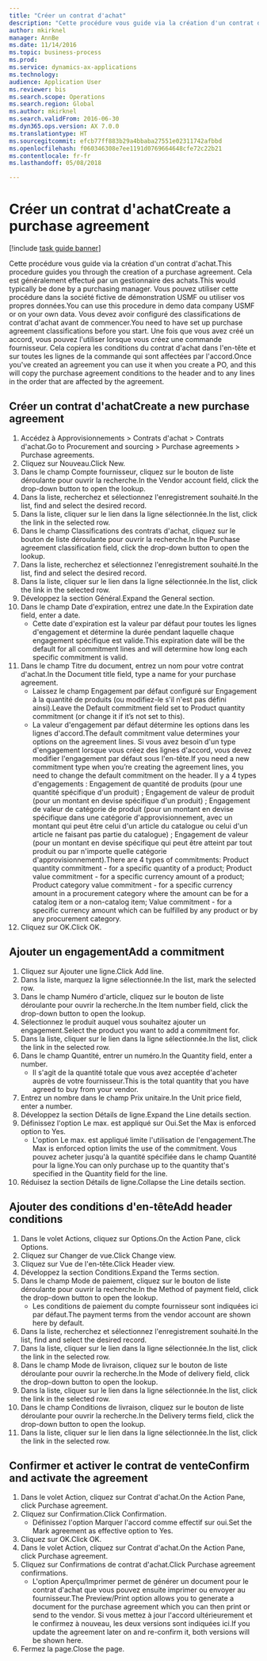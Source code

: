 ```yaml
--- 
title: "Créer un contrat d'achat"
description: "Cette procédure vous guide via la création d'un contrat d'achat."
author: mkirknel
manager: AnnBe
ms.date: 11/14/2016
ms.topic: business-process
ms.prod: 
ms.service: dynamics-ax-applications
ms.technology: 
audience: Application User
ms.reviewer: bis
ms.search.scope: Operations
ms.search.region: Global
ms.author: mkirknel
ms.search.validFrom: 2016-06-30
ms.dyn365.ops.version: AX 7.0.0
ms.translationtype: HT
ms.sourcegitcommit: efcb77ff883b29a4bbaba27551e02311742afbbd
ms.openlocfilehash: f060346308e7ee1191d0769664648cfe72c22b21
ms.contentlocale: fr-fr
ms.lasthandoff: 05/08/2018

---
```

# <a name="create-a-purchase-agreement"></a><span data-ttu-id="3be84-103">Créer un contrat d'achat</span><span class="sxs-lookup"><span data-stu-id="3be84-103">Create a purchase agreement</span></span>

[!include [task guide banner](../../includes/task-guide-banner.md)]

<span data-ttu-id="3be84-104">Cette procédure vous guide via la création d'un contrat d'achat.</span><span class="sxs-lookup"><span data-stu-id="3be84-104">This procedure guides you through the creation of a purchase agreement.</span></span> <span data-ttu-id="3be84-105">Cela est généralement effectué par un gestionnaire des achats.</span><span class="sxs-lookup"><span data-stu-id="3be84-105">This would typically be done by a purchasing manager.</span></span> <span data-ttu-id="3be84-106">Vous pouvez utiliser cette procédure dans la société fictive de démonstration USMF ou utiliser vos propres données.</span><span class="sxs-lookup"><span data-stu-id="3be84-106">You can use this procedure in demo data company USMF or on your own data.</span></span> <span data-ttu-id="3be84-107">Vous devez avoir configuré des classifications de contrat d'achat avant de commencer.</span><span class="sxs-lookup"><span data-stu-id="3be84-107">You need to have set up purchase agreement classifications before you start.</span></span> <span data-ttu-id="3be84-108">Une fois que vous avez créé un accord, vous pouvez l'utiliser lorsque vous créez une commande fournisseur. Cela copiera les conditions du contrat d'achat dans l'en-tête et sur toutes les lignes de la commande qui sont affectées par l'accord.</span><span class="sxs-lookup"><span data-stu-id="3be84-108">Once you've created an agreement you can use it when you create a PO, and this will copy the purchase agreement conditions to the header and to any lines in the order that are affected by the agreement.</span></span>


## <a name="create-a-new-purchase-agreement"></a><span data-ttu-id="3be84-109">Créer un contrat d'achat</span><span class="sxs-lookup"><span data-stu-id="3be84-109">Create a new purchase agreement</span></span>
1. <span data-ttu-id="3be84-110">Accédez à Approvisionnements > Contrats d'achat > Contrats d'achat.</span><span class="sxs-lookup"><span data-stu-id="3be84-110">Go to Procurement and sourcing > Purchase agreements > Purchase agreements.</span></span>
2. <span data-ttu-id="3be84-111">Cliquez sur Nouveau.</span><span class="sxs-lookup"><span data-stu-id="3be84-111">Click New.</span></span>
3. <span data-ttu-id="3be84-112">Dans le champ Compte fournisseur, cliquez sur le bouton de liste déroulante pour ouvrir la recherche.</span><span class="sxs-lookup"><span data-stu-id="3be84-112">In the Vendor account field, click the drop-down button to open the lookup.</span></span>
4. <span data-ttu-id="3be84-113">Dans la liste, recherchez et sélectionnez l'enregistrement souhaité.</span><span class="sxs-lookup"><span data-stu-id="3be84-113">In the list, find and select the desired record.</span></span>
5. <span data-ttu-id="3be84-114">Dans la liste, cliquer sur le lien dans la ligne sélectionnée.</span><span class="sxs-lookup"><span data-stu-id="3be84-114">In the list, click the link in the selected row.</span></span>
6. <span data-ttu-id="3be84-115">Dans le champ Classifications des contrats d'achat, cliquez sur le bouton de liste déroulante pour ouvrir la recherche.</span><span class="sxs-lookup"><span data-stu-id="3be84-115">In the Purchase agreement classification field, click the drop-down button to open the lookup.</span></span>
7. <span data-ttu-id="3be84-116">Dans la liste, recherchez et sélectionnez l'enregistrement souhaité.</span><span class="sxs-lookup"><span data-stu-id="3be84-116">In the list, find and select the desired record.</span></span>
8. <span data-ttu-id="3be84-117">Dans la liste, cliquer sur le lien dans la ligne sélectionnée.</span><span class="sxs-lookup"><span data-stu-id="3be84-117">In the list, click the link in the selected row.</span></span>
9. <span data-ttu-id="3be84-118">Développez la section Général.</span><span class="sxs-lookup"><span data-stu-id="3be84-118">Expand the General section.</span></span>
10. <span data-ttu-id="3be84-119">Dans le champ Date d'expiration, entrez une date.</span><span class="sxs-lookup"><span data-stu-id="3be84-119">In the Expiration date field, enter a date.</span></span>
    * <span data-ttu-id="3be84-120">Cette date d'expiration est la valeur par défaut pour toutes les lignes d'engagement et détermine la durée pendant laquelle chaque engagement spécifique est valide.</span><span class="sxs-lookup"><span data-stu-id="3be84-120">This expiration date will be the default for all commitment lines and will determine how long each specific commitment is valid.</span></span>  
11. <span data-ttu-id="3be84-121">Dans le champ Titre du document, entrez un nom pour votre contrat d'achat.</span><span class="sxs-lookup"><span data-stu-id="3be84-121">In the Document title field, type a name for your purchase agreement.</span></span>
    * <span data-ttu-id="3be84-122">Laissez le champ Engagement par défaut configuré sur Engagement à la quantité de produits (ou modifiez-le s'il n'est pas défini ainsi).</span><span class="sxs-lookup"><span data-stu-id="3be84-122">Leave the Default commitment field set to Product quantity commitment (or change it if it’s not set to this).</span></span>  
    * <span data-ttu-id="3be84-123">La valeur d'engagement par défaut détermine les options dans les lignes d'accord.</span><span class="sxs-lookup"><span data-stu-id="3be84-123">The default commitment value determines your options on the agreement lines.</span></span> <span data-ttu-id="3be84-124">Si vous avez besoin d'un type d'engagement lorsque vous créez des lignes d'accord, vous devez modifier l'engagement par défaut sous l'en-tête.</span><span class="sxs-lookup"><span data-stu-id="3be84-124">If you need a new commitment type when you’re creating the agreement lines, you need to change the default commitment on the header.</span></span>  <span data-ttu-id="3be84-125">Il y a 4 types d'engagements : Engagement de quantité de produits (pour une quantité spécifique d'un produit) ; Engagement de valeur de produit (pour un montant en devise spécifique d'un produit) ; Engagement de valeur de catégorie de produit (pour un montant en devise spécifique dans une catégorie d'approvisionnement, avec un montant qui peut être celui d'un article du catalogue ou celui d'un article ne faisant pas partie du catalogue) ; Engagement de valeur (pour un montant en devise spécifique qui peut être atteint par tout produit ou par n'importe quelle catégorie d'approvisionnement).</span><span class="sxs-lookup"><span data-stu-id="3be84-125">There are 4 types of commitments: Product quantity commitment - for a specific quantity of a product; Product value commitment - for a specific currency amount of a product; Product category value commitment - for a specific currency amount in a procurement category where the amount can be for a catalog item or a non-catalog item; Value commitment - for a specific currency amount which can be fulfilled by any product or by any procurement category.</span></span>  
12. <span data-ttu-id="3be84-126">Cliquez sur OK.</span><span class="sxs-lookup"><span data-stu-id="3be84-126">Click OK.</span></span>

## <a name="add-a-commitment"></a><span data-ttu-id="3be84-127">Ajouter un engagement</span><span class="sxs-lookup"><span data-stu-id="3be84-127">Add a commitment</span></span>
1. <span data-ttu-id="3be84-128">Cliquez sur Ajouter une ligne.</span><span class="sxs-lookup"><span data-stu-id="3be84-128">Click Add line.</span></span>
2. <span data-ttu-id="3be84-129">Dans la liste, marquez la ligne sélectionnée.</span><span class="sxs-lookup"><span data-stu-id="3be84-129">In the list, mark the selected row.</span></span>
3. <span data-ttu-id="3be84-130">Dans le champ Numéro d'article, cliquez sur le bouton de liste déroulante pour ouvrir la recherche.</span><span class="sxs-lookup"><span data-stu-id="3be84-130">In the Item number field, click the drop-down button to open the lookup.</span></span>
4. <span data-ttu-id="3be84-131">Sélectionnez le produit auquel vous souhaitez ajouter un engagement.</span><span class="sxs-lookup"><span data-stu-id="3be84-131">Select the product you want to add a commitment for.</span></span>
5. <span data-ttu-id="3be84-132">Dans la liste, cliquer sur le lien dans la ligne sélectionnée.</span><span class="sxs-lookup"><span data-stu-id="3be84-132">In the list, click the link in the selected row.</span></span>
6. <span data-ttu-id="3be84-133">Dans le champ Quantité, entrer un numéro.</span><span class="sxs-lookup"><span data-stu-id="3be84-133">In the Quantity field, enter a number.</span></span>
    * <span data-ttu-id="3be84-134">Il s'agit de la quantité totale que vous avez acceptée d'acheter auprès de votre fournisseur.</span><span class="sxs-lookup"><span data-stu-id="3be84-134">This is the total quantity that you have agreed to buy from your vendor.</span></span>  
7. <span data-ttu-id="3be84-135">Entrez un nombre dans le champ Prix unitaire.</span><span class="sxs-lookup"><span data-stu-id="3be84-135">In the Unit price field, enter a number.</span></span>
8. <span data-ttu-id="3be84-136">Développez la section Détails de ligne.</span><span class="sxs-lookup"><span data-stu-id="3be84-136">Expand the Line details section.</span></span>
9. <span data-ttu-id="3be84-137">Définissez l'option Le max. est appliqué sur Oui.</span><span class="sxs-lookup"><span data-stu-id="3be84-137">Set the Max is enforced option to Yes.</span></span>
    * <span data-ttu-id="3be84-138">L'option Le max. est appliqué limite l'utilisation de l'engagement.</span><span class="sxs-lookup"><span data-stu-id="3be84-138">The Max is enforced option limits the use of the commitment.</span></span> <span data-ttu-id="3be84-139">Vous pouvez acheter jusqu'à la quantité spécifiée dans le champ Quantité pour la ligne.</span><span class="sxs-lookup"><span data-stu-id="3be84-139">You can only purchase up to the quantity that's specified in the Quantity field for the line.</span></span>  
10. <span data-ttu-id="3be84-140">Réduisez la section Détails de ligne.</span><span class="sxs-lookup"><span data-stu-id="3be84-140">Collapse the Line details section.</span></span>

## <a name="add-header-conditions"></a><span data-ttu-id="3be84-141">Ajouter des conditions d'en-tête</span><span class="sxs-lookup"><span data-stu-id="3be84-141">Add header conditions</span></span>
1. <span data-ttu-id="3be84-142">Dans le volet Actions, cliquez sur Options.</span><span class="sxs-lookup"><span data-stu-id="3be84-142">On the Action Pane, click Options.</span></span>
2. <span data-ttu-id="3be84-143">Cliquez sur Changer de vue.</span><span class="sxs-lookup"><span data-stu-id="3be84-143">Click Change view.</span></span>
3. <span data-ttu-id="3be84-144">Cliquez sur Vue de l'en-tête.</span><span class="sxs-lookup"><span data-stu-id="3be84-144">Click Header view.</span></span>
4. <span data-ttu-id="3be84-145">Développez la section Conditions.</span><span class="sxs-lookup"><span data-stu-id="3be84-145">Expand the Terms section.</span></span>
5. <span data-ttu-id="3be84-146">Dans le champ Mode de paiement, cliquez sur le bouton de liste déroulante pour ouvrir la recherche.</span><span class="sxs-lookup"><span data-stu-id="3be84-146">In the Method of payment field, click the drop-down button to open the lookup.</span></span>
    * <span data-ttu-id="3be84-147">Les conditions de paiement du compte fournisseur sont indiquées ici par défaut.</span><span class="sxs-lookup"><span data-stu-id="3be84-147">The payment terms from the vendor account are shown here by default.</span></span>       
6. <span data-ttu-id="3be84-148">Dans la liste, recherchez et sélectionnez l'enregistrement souhaité.</span><span class="sxs-lookup"><span data-stu-id="3be84-148">In the list, find and select the desired record.</span></span>
7. <span data-ttu-id="3be84-149">Dans la liste, cliquer sur le lien dans la ligne sélectionnée.</span><span class="sxs-lookup"><span data-stu-id="3be84-149">In the list, click the link in the selected row.</span></span>
8. <span data-ttu-id="3be84-150">Dans le champ Mode de livraison, cliquez sur le bouton de liste déroulante pour ouvrir la recherche.</span><span class="sxs-lookup"><span data-stu-id="3be84-150">In the Mode of delivery field, click the drop-down button to open the lookup.</span></span>
9. <span data-ttu-id="3be84-151">Dans la liste, cliquer sur le lien dans la ligne sélectionnée.</span><span class="sxs-lookup"><span data-stu-id="3be84-151">In the list, click the link in the selected row.</span></span>
10. <span data-ttu-id="3be84-152">Dans le champ Conditions de livraison, cliquez sur le bouton de liste déroulante pour ouvrir la recherche.</span><span class="sxs-lookup"><span data-stu-id="3be84-152">In the Delivery terms field, click the drop-down button to open the lookup.</span></span>
11. <span data-ttu-id="3be84-153">Dans la liste, cliquer sur le lien dans la ligne sélectionnée.</span><span class="sxs-lookup"><span data-stu-id="3be84-153">In the list, click the link in the selected row.</span></span>

## <a name="confirm-and-activate-the-agreement"></a><span data-ttu-id="3be84-154">Confirmer et activer le contrat de vente</span><span class="sxs-lookup"><span data-stu-id="3be84-154">Confirm and activate the agreement</span></span>
1. <span data-ttu-id="3be84-155">Dans le volet Action, cliquez sur Contrat d'achat.</span><span class="sxs-lookup"><span data-stu-id="3be84-155">On the Action Pane, click Purchase agreement.</span></span>
2. <span data-ttu-id="3be84-156">Cliquez sur Confirmation.</span><span class="sxs-lookup"><span data-stu-id="3be84-156">Click Confirmation.</span></span>
    * <span data-ttu-id="3be84-157">Définissez l'option Marquer l'accord comme effectif sur oui.</span><span class="sxs-lookup"><span data-stu-id="3be84-157">Set the Mark agreement as effective option to Yes.</span></span>  
3. <span data-ttu-id="3be84-158">Cliquez sur OK.</span><span class="sxs-lookup"><span data-stu-id="3be84-158">Click OK.</span></span>
4. <span data-ttu-id="3be84-159">Dans le volet Action, cliquez sur Contrat d'achat.</span><span class="sxs-lookup"><span data-stu-id="3be84-159">On the Action Pane, click Purchase agreement.</span></span>
5. <span data-ttu-id="3be84-160">Cliquez sur Confirmations de contrat d'achat.</span><span class="sxs-lookup"><span data-stu-id="3be84-160">Click Purchase agreement confirmations.</span></span>
    * <span data-ttu-id="3be84-161">L'option Aperçu/Imprimer permet de générer un document pour le contrat d'achat que vous pouvez ensuite imprimer ou envoyer au fournisseur.</span><span class="sxs-lookup"><span data-stu-id="3be84-161">The Preview/Print option allows you to generate a document for the purchase agreement which you can then print or send to the vendor.</span></span> <span data-ttu-id="3be84-162">Si vous mettez à jour l'accord ultérieurement et le confirmez à nouveau, les deux versions sont indiquées ici.</span><span class="sxs-lookup"><span data-stu-id="3be84-162">If you update the agreement later on and re-confirm it, both versions will be shown here.</span></span>  
6. <span data-ttu-id="3be84-163">Fermez la page.</span><span class="sxs-lookup"><span data-stu-id="3be84-163">Close the page.</span></span>


